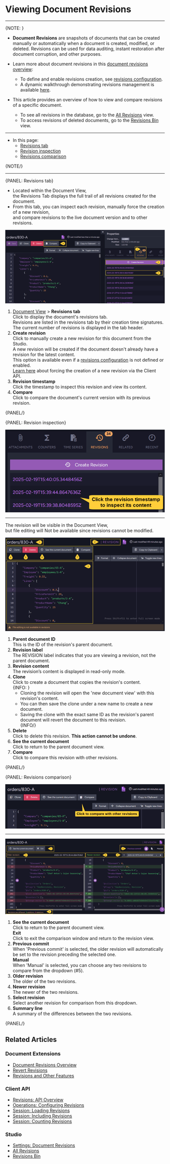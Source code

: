 # Viewing Document Revisions
---

{NOTE: }

* **Document Revisions** are snapshots of documents that can be created manually or automatically when a document is created, modified, or deleted.
  Revisions can be used for data auditing, instant restoration after document corruption, and other purposes.

* Learn more about document revisions in this [document revisions overview](../../../../document-extensions/revisions/overview):  
  * To define and enable revisions creation, see [revisions configuration](../../../../document-extensions/revisions/overview#revisions-configuration).  
  * A dynamic walkthrough demonstrating revisions management is available [here](../../../../document-extensions/revisions/overview#how-it-works).  

* This article provides an overview of how to view and compare revisions of a specific document.  
  * To see all revisions in the database, go to the [All Revisions](../../../../studio/database/document-extensions/revisions/all-revisions) view.  
  * To access revisions of deleted documents, go to the [Revisions Bin](../../../../studio/database/document-extensions/revisions/revisions-bin) view.    

---

* In this page:
  * [Revisions tab](../../../../studio/database/document-extensions/revisions/revisions#revisions-tab)  
  * [Revision inspection](../../../../studio/database/document-extensions/revisions/revisions#revision-inspection)  
  * [Revisions comparison](../../../../studio/database/document-extensions/revisions/revisions#revisions-comparison)  

{NOTE/}

---

{PANEL: Revisions tab}

* Located within the Document View,  
  the Revisions Tab displays the full trail of all revisions created for the document.
* From this tab, you can inspect each revision, manually force the creation of a new revision,  
  and compare revisions to the live document version and to other revisions.

![Revisions Tab](images/revisions/document-revisions.png "Revisions Tab")

1. [Document View](../../../../studio/database/documents/document-view) > **Revisions tab**  
   Click to display the document's revisions tab.  
   Revisions are listed in the revisions tab by their creation time signatures.  
   The current number of revisions is displayed in the tab header.  
2. **Create revision**  
   Click to manually create a new revision for this document from the Studio.  
   A new revision will be created if the document doesn't already have a revision for the latest content.  
   This option is available even if a [revisions configuration](../../../../studio/database/settings/document-revisions#revisions-configuration) is not defined or enabled.  
   [Learn here](../../../../document-extensions/revisions/overview#force-revision-creation-via-the-client-api) about forcing the creation of a new revision via the Client API.  
3. **Revision timestamp**  
   Click the timestamp to inspect this revision and view its content.
4. **Compare**  
   Click to compare the document's current version with its previous revision.

{PANEL/}

{PANEL: Revision inspection}

![Click to Inspect](images/revisions/click-revision.png "Click to Inspect")

---

The revision will be visible in the Document View,  
but file editing will Not be available since revisions cannot be modified.

![View the revision content](images/revisions/revision-inspection.png "View the revision content")

1. **Parent document ID**  
   This is the ID of the revision's parent document.
2. **Revision label**  
   The REVISION label indicates that you are viewing a revision, not the parent document.
3. **Revision content**  
   The revision’s content is displayed in read-only mode.
4. **Clone**  
   Click to create a document that copies the revision's content.  
   {INFO: }
   * Cloning the revision will open the 'new document view' with this revision's content.  
   * You can then save the clone under a new name to create a new document.  
   * Saving the clone with the exact same ID as the revision's parent document will revert the document to this revision.  
   {INFO/}
5. **Delete**  
   Click to delete this revision. **This action cannot be undone**.
6. **See the current document**  
   Click to return to the parent document view.
7. **Compare**  
   Click to compare this revision with other revisions.

{PANEL/}


{PANEL: Revisions comparison}

![Click to Compare](images/revisions/click-to-compare.png "Click to compare")

---

![Revision Comparison](images/revisions/revision-comparison.png "Revision comparison")

1. **See the current document**  
   Click to return to the parent document view.  
   **Exit**  
   Click to exit the comparison window and return to the revision view.  
2. **Previous commit**  
   When 'Previous commit' is selected, the older revision will automatically be set to the revision preceding the selected one.  
   **Manual**  
   When 'Manual' is selected, you can choose any two revisions to compare from the dropdown (#5).  
3. **Older revision**  
   The older of the two revisions. 
4. **Newer revision**  
   The newer of the two revisions.  
5. **Select revision**  
    Select another revision for comparison from this dropdown.  
6. **Summary line**   
   A summary of the differences between the two revisions.

{PANEL/}

## Related Articles

### Document Extensions

* [Document Revisions Overview](../../../../document-extensions/revisions/overview)  
* [Revert Revisions](../../../../document-extensions/revisions/revert-revisions)  
* [Revisions and Other Features](../../../../document-extensions/revisions/revisions-and-other-features)  

### Client API

* [Revisions: API Overview](../../../../document-extensions/revisions/client-api/overview)  
* [Operations: Configuring Revisions](../../../../document-extensions/revisions/client-api/operations/configure-revisions)  
* [Session: Loading Revisions](../../../../document-extensions/revisions/client-api/session/loading)  
* [Session: Including Revisions](../../../../document-extensions/revisions/client-api/session/including)  
* [Session: Counting Revisions](../../../../document-extensions/revisions/client-api/session/counting)  

### Studio

* [Settings: Document Revisions](../../../../studio/database/settings/document-revisions)  
* [All Revisions](../../../../studio/database/document-extensions/revisions/all-revisions)  
* [Revisions Bin](../../../../studio/database/document-extensions/revisions/revisions-bin)  
